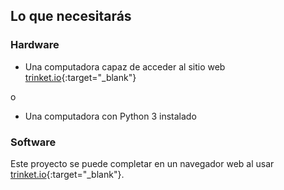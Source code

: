 ## Lo que necesitarás

### Hardware

+ Una computadora capaz de acceder al sitio web [trinket.io](https://trinket.io){:target="_blank"} 

o

+ Una computadora con Python 3 instalado

### Software

Este proyecto se puede completar en un navegador web al usar [trinket.io](https://trinket.io){:target="_blank"}.